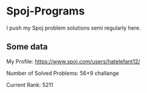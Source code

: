 # Spoj-Programs

I push my Spoj problem solutions semi regularly here.

## Some data

My Profile: https://www.spoj.com/users/hatelefant12/ 

Number of Solved Problems: 56+9 challange 

Current Rank: 5211

